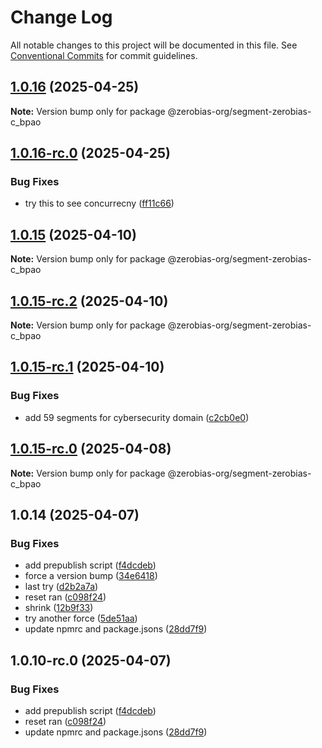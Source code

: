 # Change Log

All notable changes to this project will be documented in this file.
See [Conventional Commits](https://conventionalcommits.org) for commit guidelines.

## [1.0.16](https://github.com/zerobias-org/segment/compare/@zerobias-org/segment-zerobias-c_bpao@1.0.16-rc.0...@zerobias-org/segment-zerobias-c_bpao@1.0.16) (2025-04-25)

**Note:** Version bump only for package @zerobias-org/segment-zerobias-c_bpao





## [1.0.16-rc.0](https://github.com/zerobias-org/segment/compare/@zerobias-org/segment-zerobias-c_bpao@1.0.15...@zerobias-org/segment-zerobias-c_bpao@1.0.16-rc.0) (2025-04-25)


### Bug Fixes

* try this to see concurrecny ([ff11c66](https://github.com/zerobias-org/segment/commit/ff11c66d67cb9f185098fd640d4139178d29ae22))





## [1.0.15](https://github.com/zerobias-org/segment/compare/@zerobias-org/segment-zerobias-c_bpao@1.0.15-rc.2...@zerobias-org/segment-zerobias-c_bpao@1.0.15) (2025-04-10)

**Note:** Version bump only for package @zerobias-org/segment-zerobias-c_bpao





## [1.0.15-rc.2](https://github.com/zerobias-org/segment/compare/@zerobias-org/segment-zerobias-c_bpao@1.0.15-rc.1...@zerobias-org/segment-zerobias-c_bpao@1.0.15-rc.2) (2025-04-10)

**Note:** Version bump only for package @zerobias-org/segment-zerobias-c_bpao





## [1.0.15-rc.1](https://github.com/zerobias-org/segment/compare/@zerobias-org/segment-zerobias-c_bpao@1.0.15-rc.0...@zerobias-org/segment-zerobias-c_bpao@1.0.15-rc.1) (2025-04-10)


### Bug Fixes

* add 59 segments for cybersecurity domain ([c2cb0e0](https://github.com/zerobias-org/segment/commit/c2cb0e0c1f1eabb51d7f5a6ae6db98c1516fcdbe))





## [1.0.15-rc.0](https://github.com/zerobias-org/segment/compare/@zerobias-org/segment-zerobias-c_bpao@1.0.14...@zerobias-org/segment-zerobias-c_bpao@1.0.15-rc.0) (2025-04-08)

**Note:** Version bump only for package @zerobias-org/segment-zerobias-c_bpao





## 1.0.14 (2025-04-07)


### Bug Fixes

* add prepublish  script ([f4dcdeb](https://github.com/zerobias-org/segment/commit/f4dcdebd8680d01e015ebc89587a9f70d641afe4))
* force a version bump ([34e6418](https://github.com/zerobias-org/segment/commit/34e6418d078a9f5caf40c511a89dcf0bdb606dc7))
* last try ([d2b2a7a](https://github.com/zerobias-org/segment/commit/d2b2a7afeca45e2d7ca0beaa1e1bed46a09a82c4))
* reset ran ([c098f24](https://github.com/zerobias-org/segment/commit/c098f240eaf5c840d8c595e05e0ad4eee510fe71))
* shrink ([12b9f33](https://github.com/zerobias-org/segment/commit/12b9f3366b3d0b69018a20f5b5f01d86ad87753f))
* try another force ([5de51aa](https://github.com/zerobias-org/segment/commit/5de51aa6220d857f3e235e2a0c7557b40ee8e5e3))
* update npmrc and package.jsons ([28dd7f9](https://github.com/zerobias-org/segment/commit/28dd7f9ea06676c82b88aabf586f5bb6b974bf3b))





## 1.0.10-rc.0 (2025-04-07)


### Bug Fixes

* add prepublish  script ([f4dcdeb](https://github.com/zerobias-org/segment/commit/f4dcdebd8680d01e015ebc89587a9f70d641afe4))
* reset ran ([c098f24](https://github.com/zerobias-org/segment/commit/c098f240eaf5c840d8c595e05e0ad4eee510fe71))
* update npmrc and package.jsons ([28dd7f9](https://github.com/zerobias-org/segment/commit/28dd7f9ea06676c82b88aabf586f5bb6b974bf3b))
